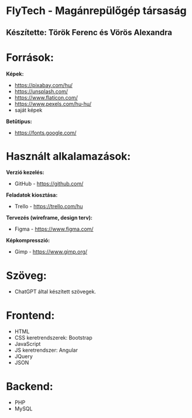 # FlyTech - Magánrepülőgép társaság


## Készítette: Török Ferenc és Vörös Alexandra
# Források: 
__Képek:__
- https://pixabay.com/hu/
- https://unsplash.com/
- https://www.flaticon.com/
- https://www.pexels.com/hu-hu/
- saját képek <br>

__Betűtipus:__
- https://fonts.google.com/

# Használt alkalamazások: 
__Verzió kezelés:__
- GitHub - https://github.com/ <br>

__Feladatok kiosztása:__
- Trello - https://trello.com/hu <br>

__Tervezés (wireframe, design terv):__
- Figma - https://www.figma.com/<br>

__Képkompresszió:__
- Gimp - https://www.gimp.org/<br>

# Szöveg: 
- ChatGPT által készített szövegek. 
# Frontend:
- HTML
- CSS keretrendszerek: Bootstrap
- JavaScript
- JS keretrendszer: Angular
- JQuery
- JSON

# Backend:
- PHP
- MySQL